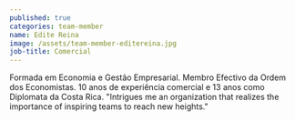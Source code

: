 ```yaml
---
published: true
categories: team-member
name: Edite Reina
image: /assets/team-member-editereina.jpg
job-title: Comercial
---
```


Formada em Economia e Gest&#227;o Empresarial. Membro Efectivo da Ordem dos Economistas. 10 anos de experi&#234;ncia comercial e 13 anos como Diplomata da Costa Rica.
&quot;Intrigues me an organization that realizes the importance of inspiring teams to reach new heights.&quot;
